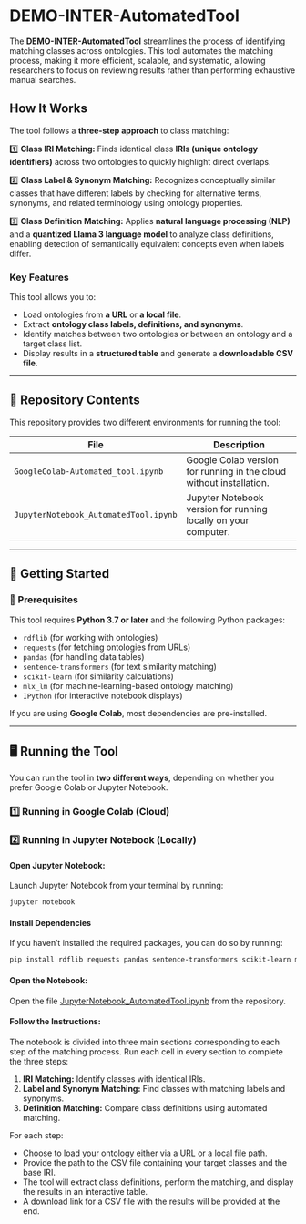 # DEMO-INTER-AutomatedTool

The **DEMO-INTER-AutomatedTool** streamlines the process of identifying matching classes across ontologies. This tool automates the matching process, making it more efficient, scalable, and systematic, allowing researchers to focus on reviewing results rather than performing exhaustive manual searches.  

## **How It Works**  

The tool follows a **three-step approach** to class matching:  

1️⃣ **Class IRI Matching:** Finds identical class **IRIs (unique ontology identifiers)** across two ontologies to quickly highlight direct overlaps.  

2️⃣ **Class Label & Synonym Matching:** Recognizes conceptually similar classes that have different labels by checking for alternative terms, synonyms, and related terminology using ontology properties.  

3️⃣ **Class Definition Matching:** Applies **natural language processing (NLP)** and a **quantized Llama 3 language model** to analyze class definitions, enabling detection of semantically equivalent concepts even when labels differ.  

### **Key Features**  

This tool allows you to:
- Load ontologies from **a URL** or **a local file**.
- Extract **ontology class labels, definitions, and synonyms**.
- Identify matches between two ontologies or between an ontology and a target class list.
- Display results in a **structured table** and generate a **downloadable CSV file**.

---

## 📂 Repository Contents

This repository provides two different environments for running the tool:

| File | Description |
|------|------------|
| `GoogleColab-Automated_tool.ipynb` | Google Colab version for running in the cloud without installation. |
| `JupyterNotebook_AutomatedTool.ipynb` | Jupyter Notebook version for running locally on your computer. |


---

## 🚀 Getting Started

### 🔧 Prerequisites

This tool requires **Python 3.7 or later** and the following Python packages:

- `rdflib` (for working with ontologies)
- `requests` (for fetching ontologies from URLs)
- `pandas` (for handling data tables)
- `sentence-transformers` (for text similarity matching)
- `scikit-learn` (for similarity calculations)
- `mlx_lm` (for machine-learning-based ontology matching)
- `IPython` (for interactive notebook displays)

If you are using **Google Colab**, most dependencies are pre-installed.

---

## 🖥️ Running the Tool

You can run the tool in **two different ways**, depending on whether you prefer Google Colab or Jupyter Notebook.

### **1️⃣ Running in Google Colab (Cloud)**

### **2️⃣ Running in Jupyter Notebook (Locally)**

#### **Open Jupyter Notebook:**  
Launch Jupyter Notebook from your terminal by running:

```bash
jupyter notebook
```
#### **Install Dependencies**
If you haven’t installed the required packages, you can do so by running:

```bash
pip install rdflib requests pandas sentence-transformers scikit-learn mlx-lm torch torchvision torchaudio
```

#### **Open the Notebook:**
Open the file [JupyterNotebook_AutomatedTool.ipynb](JupyterNotebook_AutomatedTool.ipynb) from the repository.

#### **Follow the Instructions:**
The notebook is divided into three main sections corresponding to each step of the matching process. Run each cell in every section to complete the three steps:

1. **IRI Matching:**
Identify classes with identical IRIs.
2. **Label and Synonym Matching:**
Find classes with matching labels and synonyms.
3. **Definition Matching:**
Compare class definitions using automated matching.

For each step:

- Choose to load your ontology either via a URL or a local file path.
- Provide the path to the CSV file containing your target classes and the base IRI.
- The tool will extract class definitions, perform the matching, and display the results in an interactive table.
- A download link for a CSV file with the results will be provided at the end.
